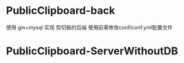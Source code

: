 # PublicClipboard-back

使用 gin+mysql 实现 剪切板的后端
使用前需修改conf/conf.yml配置文件

# PublicClipboard-ServerWithoutDB
